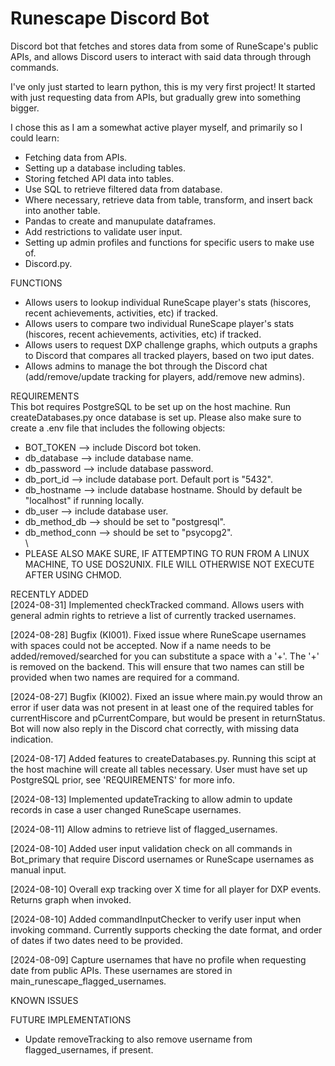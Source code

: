 # Runescape Discord Bot
Discord bot that fetches and stores data from some of RuneScape's public APIs, and allows Discord users to interact with said data through through commands.

I've only just started to learn python, this is my very first project! It started with just requesting data from APIs, but gradually grew into something bigger.

I chose this as I am a somewhat active player myself, and primarily so I could learn:
-  Fetching data from APIs.
-  Setting up a database including tables.
-  Storing fetched API data into tables.
-  Use SQL to retrieve filtered data from database.
-  Where necessary, retrieve data from table, transform, and insert back into another table.
-  Pandas to create and manupulate dataframes.
-  Add restrictions to validate user input.
-  Setting up admin profiles and functions for specific users to make use of.
-  Discord.py.

FUNCTIONS
-  Allows users to lookup individual RuneScape player's stats (hiscores, recent achievements, activities, etc) if tracked.
-  Allows users to compare two individual RuneScape player's stats (hiscores, recent achievements, activities, etc) if tracked.
-  Allows users to request DXP challenge graphs, which outputs a graphs to Discord that compares all tracked players, based on two iput dates.
-  Allows admins to manage the bot through the Discord chat (add/remove/update tracking for players, add/remove new admins).

REQUIREMENTS\
This bot requires PostgreSQL to be set up on the host machine. Run createDatabases.py once database is set up. Please also make sure to create a .env file that includes the following objects:
-  BOT_TOKEN --> include Discord bot token.
-  db_database --> include database name.
-  db_password --> include database password.
-  db_port_id --> include database port. Default port is "5432".
-  db_hostname --> include database hostname. Should by default be "localhost" if running locally.
-  db_user --> include database user.
-  db_method_db --> should be set to "postgresql".
-  db_method_conn --> should be set to "psycopg2".\
\
-  PLEASE ALSO MAKE SURE, IF ATTEMPTING TO RUN FROM A LINUX MACHINE, TO USE DOS2UNIX. FILE WILL OTHERWISE NOT EXECUTE AFTER USING CHMOD.

RECENTLY ADDED\
[2024-08-31] Implemented checkTracked command. Allows users with general admin rights to retrieve a list of currently tracked usernames.

[2024-08-28] Bugfix (KI001). Fixed issue where RuneScape usernames with spaces could not be accepted. Now if a name needs to be added/removed/searched for you can substitute a space with a '+'. The '+' is removed on the backend. This will ensure that two names can still be provided when two names are required for a command.

[2024-08-27] Bugfix (KI002). Fixed an issue where main.py would throw an error if user data was not present in at least one of the required tables for currentHiscore and pCurrentCompare, but would be present in returnStatus. Bot will now also reply in the Discord chat correctly, with missing data indication.

[2024-08-17] Added features to createDatabases.py. Running this scipt at the host machine will create all tables necessary. User must have set up PostgreSQL prior, see 'REQUIREMENTS' for more info.

[2024-08-13] Implemented updateTracking to allow admin to update records in case a user changed RuneScape usernames.

[2024-08-11] Allow admins to retrieve list of flagged_usernames.

[2024-08-10] Added user input validation check on all commands in Bot_primary that require Discord usernames or RuneScape usernames as manual input.

[2024-08-10] Overall exp tracking over X time for all player for DXP events. Returns graph when invoked.

[2024-08-10] Added commandInputChecker to verify user input when invoking command. Currently supports checking the date format, and order of dates if two dates need to be provided.

[2024-08-09] Capture usernames that have no profile when requesting date from public APIs. These usernames are stored in main_runescape_flagged_usernames.

KNOWN ISSUES

FUTURE IMPLEMENTATIONS
-  Update removeTracking to also remove username from flagged_usernames, if present.